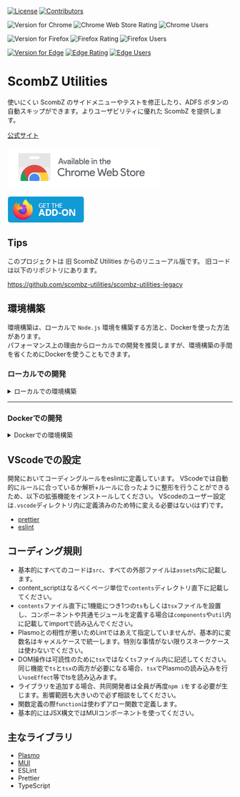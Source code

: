 [![License](https://img.shields.io/github/license/scombz-utilities/scombz-utilities-react?color=white&style=flat-square)](https://github.com/scombz-utilities/scombz-utilities-react/blob/main/LICENSE)
[![Contributors](https://img.shields.io/github/contributors/scombz-utilities/scombz-utilities-react?color=white&style=flat-square)](https://github.com/scombz-utilities/scombz-utilities-react/graphs/contributors)

![Version for Chrome](https://img.shields.io/chrome-web-store/v/iejnanaabfgocfjbnmhkfheghbkanibj?color=yellow&style=flat-square)
![Chrome Web Store Rating](https://img.shields.io/chrome-web-store/rating/iejnanaabfgocfjbnmhkfheghbkanibj?color=yellow&style=flat-square)
![Chrome Users](https://img.shields.io/chrome-web-store/users/iejnanaabfgocfjbnmhkfheghbkanibj?color=yellow&style=flat-square)

![Version for Firefox](https://img.shields.io/amo/v/scombz-utilities?color=red&style=flat-square)
![Firefox Rating](https://img.shields.io/amo/rating/scombz-utilities?color=red&style=flat-square)
![Firefox Users](https://img.shields.io/amo/users/scombz-utilities?color=red&style=flat-square)

[![Version for Edge](https://img.shields.io/badge/dynamic/json?label=edge%20add-on&prefix=v&query=%24.version&url=https%3A%2F%2Fmicrosoftedge.microsoft.com%2Faddons%2Fgetproductdetailsbycrxid%2Feoddaffbjpphchhdhhfigcijjjbgjhcp)](https://microsoftedge.microsoft.com/addons/detail/arxivutils/eoddaffbjpphchhdhhfigcijjjbgjhcp)
[![Edge Rating](https://img.shields.io/badge/dynamic/json?label=rating&suffix=/5&query=%24.averageRating&url=https%3A%2F%2Fmicrosoftedge.microsoft.com%2Faddons%2Fgetproductdetailsbycrxid%2Feoddaffbjpphchhdhhfigcijjjbgjhcp)](https://microsoftedge.microsoft.com/addons/detail/arxivutils/eoddaffbjpphchhdhhfigcijjjbgjhcp)
[![Edge Users](https://img.shields.io/badge/dynamic/json?label=users&query=%24.activeInstallCount&url=https%3A%2F%2Fmicrosoftedge.microsoft.com%2Faddons%2Fgetproductdetailsbycrxid%2Feoddaffbjpphchhdhhfigcijjjbgjhcp)](https://microsoftedge.microsoft.com/addons/detail/arxivutils/eoddaffbjpphchhdhhfigcijjjbgjhcp)

# ScombZ Utilities

使いにくい ScombZ のサイドメニューやテストを修正したり、ADFS ボタンの自動スキップができます。よりユーザビリティに優れた ScombZ を提供します。

[公式サイト](https://scombz-utilities.com)

[![Chrome 版のリンク](./chrome.png)](https://chrome.google.com/webstore/detail/scombz-utilities/iejnanaabfgocfjbnmhkfheghbkanibj)

[![Firefox 版のリンク](./firefox.png)](https://addons.mozilla.org/ja/firefox/addon/scombz-utilities/)

## Tips

このプロジェクトは 旧 ScombZ Utilities からのリニューアル版です。
旧コードは以下のリポジトリにあります。

https://github.com/scombz-utilities/scombz-utilities-legacy

## 環境構築

環境構築は、ローカルで `Node.js` 環境を構築する方法と、Dockerを使った方法があります。  
パフォーマンス上の理由からローカルでの開発を推奨しますが、環境構築の手間を省くためにDockerを使うこともできます。

### ローカルでの開発

<details>
<summary> ローカルでの環境構築 </summary>

注意: **Nodeのバージョンは必ず`.node-version`記載のものに合わせること**

### nodeの準備

nodeのバージョンは`20.11.1`で固定とします。

`.node-version`ファイルでバージョンを指定しているため、対応したバージョン管理ツールを使ってインストールしてください。
[asdf](https://asdf-vm.com/)や[nodenv](https://github.com/nodenv/nodenv)などのバージョン管理ツールを使うとよいでしょう。
このreadmeでは`nodenv`を使ったガイドを載せます。

---

<details>
<summary> asdfで実行する際の注意 </summary>

`asdf` の場合は`.node-version`を標準では読み込まないため、`~/.asdfrc`に以下の記述を追加してください。

```bash
legacy_version_file = yes
```

</details>

<details>
<summary> nodenvのインストール for Mac </summary>

① HomeBrewでnodenvのインストールを行います。

```bash
$ brew install nodenv
```

② `~/.zshrc`の最終行にhookを追加します。以下のコマンド2つを実行してください。

（echoではなく、vim等で直接書き込んでも問題ありません）

```bash
$ echo 'export PATH="$HOME/.nodenv/bin:$PATH"' >> ~/.zshrc
```

```bash
$ echo 'eval "$(nodenv init -)"' >> ~/.zshrc
```

③ このままでは `.zshrc`が読み込まれていないので、再読み込みを行います。

```bash
$ source ~/.zshrc
```

④ `.node-version`に記載されているnodeのバージョンを確認して下さい。

(記事確認時点では `v20.11.1`)

確認したバージョンをnodenvでインストールします。

( `.node-version`に記載されているのがv20.11.1でない場合はコマンドを適切に変更してください)

```bash
$ nodenv install 20.11.1
```

⑤ nodenvをリフレッシュします

```bash
$ nodenv rehash
```

⑥ インストールされたnodeのバージョンが合っているかを確認します

```bash
$ node -v
```

</details>

<details>
<summary> nodenvのインストール for Windows (Ubuntu)</summary>

**ここからは必ずWSL Ubuntuを使用してください**

① ビルドツールが無いかもしれないのでインストールします(あればスキップで構わない)

```bash
$ sudo apt install build-essential
```

② 公式の手順でnodenvのインストールを行います([公式](https://github.com/nodenv/nodenv))。さらに、 `nodenv install` を有効にするため、node-buildもインストールします([野良記事](https://omohikane.com/ubuntu_intall_nodenv/))。

```bash
$ git clone https://github.com/nodenv/nodenv.git ~/.nodenv
$ cd ~/.nodenv && src/configure && make -C src
$ git clone https://github.com/nodenv/node-build.git ~/.nodenv/plugins/node-build
```

③ `~/.bashrc`の最終行にhookを追加します。以下のコマンド2つを実行してください。

（echoではなく、vim等で直接書き込んでも問題ありません）

（bash以外のシェルを使っている場合は出力先を適宜変更してください）

```bash
$ echo 'export PATH="$HOME/.nodenv/bin:$PATH"' >> ~/.bashrc
```

```bash
$ echo 'eval "$(nodenv init -)"' >> ~/.bashrc
```

③ このままでは `.bashrc`が読み込まれていないので、再読み込みを行います。

```bash
$ source ~/.bashrc
```

④ `.node-version`に記載されているnodeのバージョンを確認して下さい。

(記事確認時点では `v20.11.1`)

確認したバージョンをnodenvでインストールします。

( `.node-version`に記載されているのがv20.11.1でない場合はコマンドを適切に変更してください)

```bash
$ nodenv install 20.11.1
$ nodenv global 20.11.1
```

⑤ nodenvをリフレッシュします

```bash
$ nodenv rehash
```

⑥ インストールされたnodeのバージョンが合っているかを確認します

```bash
$ node -v
```

</details>

---

### 依存関係パッケージのインストール

このレポジトリでは基本的にパッケージ管理には`npm`を用います。
以下のコマンドを実行して依存関係をインストールしてください。

```bash
$ npm i
```

### 開発サーバーの立ち上げ

以下のコマンドで開発サーバーを立ち上げられます。
`build/chrome-mv3-dev`を読み込んでください。
tsxファイル等を更新するとライブローディングされます。

```bash
$ npm run dev
```

### 配布用のビルド

以下のコマンドでビルドできます。
ChromeとFireFoxに対応したビルドがそれぞれ生成されます。

```bash
$ npm run build
```

</details>

---

### Dockerでの開発

<details>
<summary> Dockerでの環境構築 </summary>

1. (まだの場合は)[Docker Desktop](https://www.docker.com/get-started/)をインストールしてください。
1. 以下のコマンドを実行して必要なモジュールをインストールしてください。makeコマンドが使えない場合は、makeをインストールするか、直接docker-composeコマンドを実行してください。

```bash
$ make i
or
$ docker compose run --rm app npm i
```

### 開発サーバーの立ち上げ

以下のコマンドで開発サーバーを立ち上げられます。
`build/chrome-mv3-dev`を読み込んでください。
tsxファイル等を更新するとライブローディングされます。

```bash
$ make dev
or
$ docker compose run --rm app npm run dev
```

### 配布用のビルド

以下のコマンドでビルドできます。
ChromeとFireFoxに対応したビルドがそれぞれ生成されます。

```bash
$ make build
or
$ docker compose run --rm app npm run build
```

</details>

## VScodeでの設定

開発においてコーディングルールをeslintに定義しています。
VScodeでは自動的にルールに合っているか解析+ルールに合ったように整形を行うことができるため、以下の拡張機能をインストールしてください。
VScodeのユーザー設定は`.vscode`ディレクトリ内に定義済みのため特に変える必要はない(はず)です。

- [prettier](https://marketplace.visualstudio.com/items?itemName=esbenp.prettier-vscode)
- [eslint](https://marketplace.visualstudio.com/items?itemName=dbaeumer.vscode-eslint)

## コーディング規則

- 基本的にすべてのコードは`src`、すべての外部ファイルは`assets`内に記載します。
- content_scriptはなるべくページ単位で`contents`ディレクトリ直下に記載してください。
- `contents`ファイル直下に1機能につき1つの`ts`もしくは`tsx`ファイルを設置し、コンポーネントや共通モジュールを定義する場合は`components`や`util`内に記載してimportで読み込んでください。
- Plasmoとの相性が悪いためLintではあえて指定していませんが、基本的に変数名はキャメルケースで統一します。特別な事情がない限りスネークケースは使わないでください。
- DOM操作は可読性のために`tsx`ではなく`ts`ファイル内に記述してください。同じ機能で`ts`と`tsx`の両方が必要になる場合、`tsx`でPlasmoの読み込みを行い`useEffect`等でtsを読み込みます。
- ライブラリを追加する場合、共同開発者は全員が再度`npm i`をする必要が生じます。影響範囲も大きいので必ず相談をしてください。
- 関数定義の際`function`は使わずアロー関数で定義します。
- 基本的にはJSX構文ではMUIコンポーネントを使ってください。

## 主なライブラリ

- [Plasmo](https://docs.plasmo.com/)
- [MUI](https://mui.com/material-ui/)
- ESLint
- Prettier
- TypeScript
